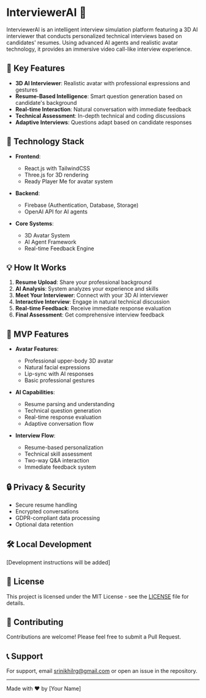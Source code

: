 # InterviewerAI 🤖

InterviewerAI is an intelligent interview simulation platform featuring a 3D AI interviewer that conducts personalized technical interviews based on candidates' resumes. Using advanced AI agents and realistic avatar technology, it provides an immersive video call-like interview experience.

## 🌟 Key Features

- **3D AI Interviewer**: Realistic avatar with professional expressions and gestures
- **Resume-Based Intelligence**: Smart question generation based on candidate's background
- **Real-time Interaction**: Natural conversation with immediate feedback
- **Technical Assessment**: In-depth technical and coding discussions
- **Adaptive Interviews**: Questions adapt based on candidate responses

## 🚀 Technology Stack

- **Frontend**: 
  - React.js with TailwindCSS
  - Three.js for 3D rendering
  - Ready Player Me for avatar system

- **Backend**: 
  - Firebase (Authentication, Database, Storage)
  - OpenAI API for AI agents

- **Core Systems**:
  - 3D Avatar System
  - AI Agent Framework
  - Real-time Feedback Engine

## 💡 How It Works

1. **Resume Upload**: Share your professional background
2. **AI Analysis**: System analyzes your experience and skills
3. **Meet Your Interviewer**: Connect with your 3D AI interviewer
4. **Interactive Interview**: Engage in natural technical discussion
5. **Real-time Feedback**: Receive immediate response evaluation
6. **Final Assessment**: Get comprehensive interview feedback

## 🎯 MVP Features

- **Avatar Features**:
  - Professional upper-body 3D avatar
  - Natural facial expressions
  - Lip-sync with AI responses
  - Basic professional gestures

- **AI Capabilities**:
  - Resume parsing and understanding
  - Technical question generation
  - Real-time response evaluation
  - Adaptive conversation flow

- **Interview Flow**:
  - Resume-based personalization
  - Technical skill assessment
  - Two-way Q&A interaction
  - Immediate feedback system

## 🔒 Privacy & Security

- Secure resume handling
- Encrypted conversations
- GDPR-compliant data processing
- Optional data retention

## 🛠️ Local Development

[Development instructions will be added]

## 📄 License

This project is licensed under the MIT License - see the [LICENSE](LICENSE) file for details.

## 🤝 Contributing

Contributions are welcome! Please feel free to submit a Pull Request.

## 📞 Support

For support, email srinikhilrg@gmail.com or open an issue in the repository.

---

Made with ❤️ by [Your Name]